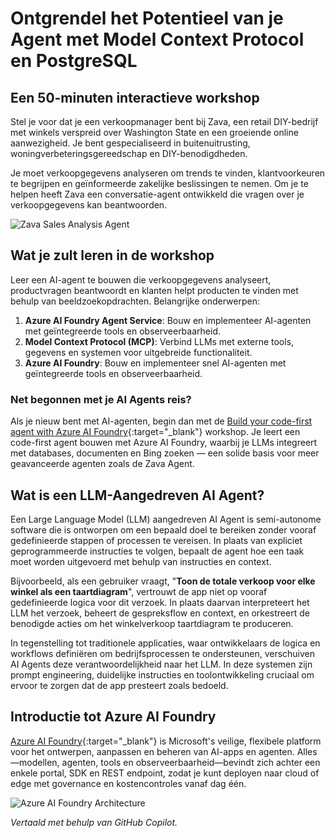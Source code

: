 # Ontgrendel het Potentieel van je Agent met Model Context Protocol en PostgreSQL

## Een 50-minuten interactieve workshop

Stel je voor dat je een verkoopmanager bent bij Zava, een retail DIY-bedrijf met winkels verspreid over Washington State en een groeiende online aanwezigheid. Je bent gespecialiseerd in buitenuitrusting, woningverbeteringsgereedschap en DIY-benodigdheden.

Je moet verkoopgegevens analyseren om trends te vinden, klantvoorkeuren te begrijpen en geïnformeerde zakelijke beslissingen te nemen. Om je te helpen heeft Zava een conversatie-agent ontwikkeld die vragen over je verkoopgegevens kan beantwoorden.

![Zava Sales Analysis Agent](media/persona.png)

## Wat je zult leren in de workshop

Leer een AI-agent te bouwen die verkoopgegevens analyseert, productvragen beantwoordt en klanten helpt producten te vinden met behulp van beeldzoekopdrachten. Belangrijke onderwerpen:

1. **Azure AI Foundry Agent Service**: Bouw en implementeer AI-agenten met geïntegreerde tools en observeerbaarheid.
2. **Model Context Protocol (MCP)**: Verbind LLMs met externe tools, gegevens en systemen voor uitgebreide functionaliteit.
3. **Azure AI Foundry**: Bouw en implementeer snel AI-agenten met geïntegreerde tools en observeerbaarheid.

### Net begonnen met je AI Agents reis?

Als je nieuw bent met AI-agenten, begin dan met de [Build your code-first agent with Azure AI Foundry](https://aka.ms/aitour/WRK552){:target="_blank"} workshop. Je leert een code-first agent bouwen met Azure AI Foundry, waarbij je LLMs integreert met databases, documenten en Bing zoeken — een solide basis voor meer geavanceerde agenten zoals de Zava Agent.

## Wat is een LLM-Aangedreven AI Agent?

Een Large Language Model (LLM) aangedreven AI Agent is semi-autonome software die is ontworpen om een bepaald doel te bereiken zonder vooraf gedefinieerde stappen of processen te vereisen. In plaats van expliciet geprogrammeerde instructies te volgen, bepaalt de agent hoe een taak moet worden uitgevoerd met behulp van instructies en context.

Bijvoorbeeld, als een gebruiker vraagt, "**Toon de totale verkoop voor elke winkel als een taartdiagram**", vertrouwt de app niet op vooraf gedefinieerde logica voor dit verzoek. In plaats daarvan interpreteert het LLM het verzoek, beheert de gespreksflow en context, en orkestreert de benodigde acties om het winkelverkoop taartdiagram te produceren.

In tegenstelling tot traditionele applicaties, waar ontwikkelaars de logica en workflows definiëren om bedrijfsprocessen te ondersteunen, verschuiven AI Agents deze verantwoordelijkheid naar het LLM. In deze systemen zijn prompt engineering, duidelijke instructies en toolontwikkeling cruciaal om ervoor te zorgen dat de app presteert zoals bedoeld.

## Introductie tot Azure AI Foundry

[Azure AI Foundry](https://azure.microsoft.com/products/ai-foundry/){:target="_blank"} is Microsoft's veilige, flexibele platform voor het ontwerpen, aanpassen en beheren van AI-apps en agenten. Alles—modellen, agenten, tools en observeerbaarheid—bevindt zich achter een enkele portal, SDK en REST endpoint, zodat je kunt deployen naar cloud of edge met governance en kostencontroles vanaf dag één.

![Azure AI Foundry Architecture](media/azure-ai-foundry.png)

*Vertaald met behulp van GitHub Copilot.*

